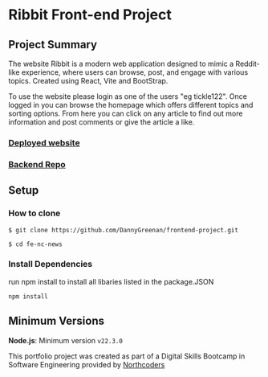 # Ribbit Front-end Project

## Project Summary

The website Ribbit is a modern web application designed to mimic a Reddit-like experience, where users can browse, post, and engage with various topics. Created using React, Vite and BootStrap.

To use the website please login as one of the users "eg tickle122". Once logged in you can browse the homepage which offers different topics and sorting options. From here you can click on any article to find out more information and post comments or give the article a like.

### [Deployed website](https://ribbitribbit.netlify.app/)

### [Backend Repo](https://github.com/DannyGreenan/backend-project.git)

## Setup

### How to clone

    $ git clone https://github.com/DannyGreenan/frontend-project.git

    $ cd fe-nc-news

### Install Dependencies

run npm install to install all libaries listed in the package.JSON

    npm install

## Minimum Versions

**Node.js**: Minimum version `v22.3.0`

This portfolio project was created as part of a Digital Skills Bootcamp in Software Engineering provided by [Northcoders](https://northcoders.com/)

<!-- Add ability to delete articles
Add patch to comment votes -->
